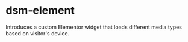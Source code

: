 # dsm-element
Introduces a custom Elementor widget that loads different media types based on visitor's device.

